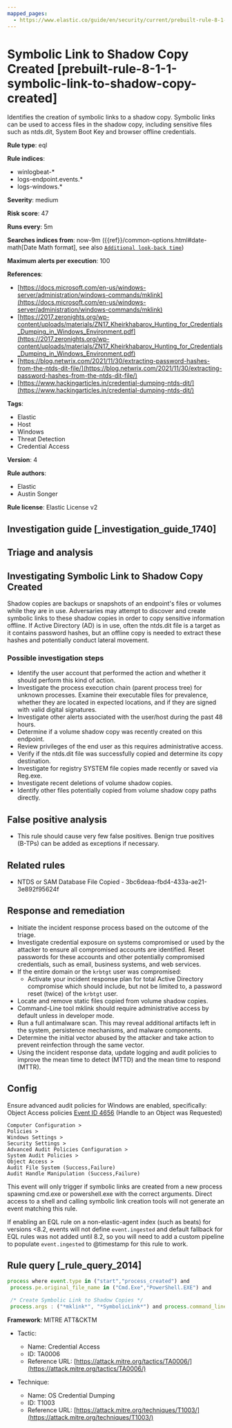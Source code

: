 ```yaml
---
mapped_pages:
  - https://www.elastic.co/guide/en/security/current/prebuilt-rule-8-1-1-symbolic-link-to-shadow-copy-created.html
---
```


# Symbolic Link to Shadow Copy Created [prebuilt-rule-8-1-1-symbolic-link-to-shadow-copy-created]

Identifies the creation of symbolic links to a shadow copy. Symbolic links can be used to access files in the shadow copy, including sensitive files such as ntds.dit, System Boot Key and browser offline credentials.

**Rule type**: eql

**Rule indices**:

* winlogbeat-*
* logs-endpoint.events.*
* logs-windows.*

**Severity**: medium

**Risk score**: 47

**Runs every**: 5m

**Searches indices from**: now-9m ({{ref}}/common-options.html#date-math[Date Math format], see also [`Additional look-back time`](docs-content://solutions/security/detect-and-alert/create-detection-rule.md#rule-schedule))

**Maximum alerts per execution**: 100

**References**:

* [https://docs.microsoft.com/en-us/windows-server/administration/windows-commands/mklink](https://docs.microsoft.com/en-us/windows-server/administration/windows-commands/mklink)
* [https://2017.zeronights.org/wp-content/uploads/materials/ZN17_Kheirkhabarov_Hunting_for_Credentials_Dumping_in_Windows_Environment.pdf](https://2017.zeronights.org/wp-content/uploads/materials/ZN17_Kheirkhabarov_Hunting_for_Credentials_Dumping_in_Windows_Environment.pdf)
* [https://blog.netwrix.com/2021/11/30/extracting-password-hashes-from-the-ntds-dit-file/](https://blog.netwrix.com/2021/11/30/extracting-password-hashes-from-the-ntds-dit-file/)
* [https://www.hackingarticles.in/credential-dumping-ntds-dit/](https://www.hackingarticles.in/credential-dumping-ntds-dit/)

**Tags**:

* Elastic
* Host
* Windows
* Threat Detection
* Credential Access

**Version**: 4

**Rule authors**:

* Elastic
* Austin Songer

**Rule license**: Elastic License v2

## Investigation guide [_investigation_guide_1740]

## Triage and analysis

## Investigating Symbolic Link to Shadow Copy Created

Shadow copies are backups or snapshots of an endpoint's files or volumes while they are in use. Adversaries may attempt
to discover and create symbolic links to these shadow copies in order to copy sensitive information offline. If Active
Directory (AD) is in use, often the ntds.dit file is a target as it contains password hashes, but an offline copy is
needed to extract these hashes and potentially conduct lateral movement.

### Possible investigation steps

- Identify the user account that performed the action and whether it should perform this kind of action.
- Investigate the process execution chain (parent process tree) for unknown processes. Examine their executable files
for prevalence, whether they are located in expected locations, and if they are signed with valid digital signatures.
- Investigate other alerts associated with the user/host during the past 48 hours.
- Determine if a volume shadow copy was recently created on this endpoint.
- Review privileges of the end user as this requires administrative access.
- Verify if the ntds.dit file was successfully copied and determine its copy destination.
- Investigate for registry SYSTEM file copies made recently or saved via Reg.exe.
- Investigate recent deletions of volume shadow copies.
- Identify other files potentially copied from volume shadow copy paths directly.

## False positive analysis

- This rule should cause very few false positives. Benign true positives (B-TPs) can be added as exceptions if necessary.

## Related rules

- NTDS or SAM Database File Copied - 3bc6deaa-fbd4-433a-ae21-3e892f95624f

## Response and remediation

- Initiate the incident response process based on the outcome of the triage.
- Investigate credential exposure on systems compromised or used by the attacker to ensure all compromised accounts are
identified. Reset passwords for these accounts and other potentially compromised credentials, such as email, business
systems, and web services.
- If the entire domain or the `krbtgt` user was compromised:
  - Activate your incident response plan for total Active Directory compromise which should include, but not be limited
  to, a password reset (twice) of the `krbtgt` user.
- Locate and remove static files copied from volume shadow copies.
- Command-Line tool mklink should require administrative access by default unless in developer mode.
- Run a full antimalware scan. This may reveal additional artifacts left in the system, persistence mechanisms, and
malware components.
- Determine the initial vector abused by the attacker and take action to prevent reinfection through the same vector.
- Using the incident response data, update logging and audit policies to improve the mean time to detect (MTTD) and the
mean time to respond (MTTR).

## Config

Ensure advanced audit policies for Windows are enabled, specifically:
Object Access policies [Event ID 4656](https://docs.microsoft.com/en-us/windows/security/threat-protection/auditing/event-4656) (Handle to an Object was Requested)

```
Computer Configuration >
Policies >
Windows Settings >
Security Settings >
Advanced Audit Policies Configuration >
System Audit Policies >
Object Access >
Audit File System (Success,Failure)
Audit Handle Manipulation (Success,Failure)
```

This event will only trigger if symbolic links are created from a new process spawning cmd.exe or powershell.exe with the correct arguments.
Direct access to a shell and calling symbolic link creation tools will not generate an event matching this rule.

If enabling an EQL rule on a non-elastic-agent index (such as beats) for versions <8.2, events will not define `event.ingested` and default fallback for EQL rules was not added until 8.2, so you will need to add a custom pipeline to populate `event.ingested` to @timestamp for this rule to work.

## Rule query [_rule_query_2014]

```js
process where event.type in ("start","process_created") and
 process.pe.original_file_name in ("Cmd.Exe","PowerShell.EXE") and

 /* Create Symbolic Link to Shadow Copies */
 process.args : ("*mklink*", "*SymbolicLink*") and process.command_line : ("*HarddiskVolumeShadowCopy*")
```

**Framework**: MITRE ATT&CKTM

* Tactic:

    * Name: Credential Access
    * ID: TA0006
    * Reference URL: [https://attack.mitre.org/tactics/TA0006/](https://attack.mitre.org/tactics/TA0006/)

* Technique:

    * Name: OS Credential Dumping
    * ID: T1003
    * Reference URL: [https://attack.mitre.org/techniques/T1003/](https://attack.mitre.org/techniques/T1003/)



